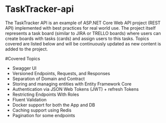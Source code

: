 # TaskTracker-api

The TaskTracker API is an example of ASP.NET Core Web API project (REST API) implemented with best practices for real world use. The project itself represents a task board (similar to JIRA or TRELLO boards) where users can create boards with tasks (cards) and assign users to this tasks. Topics covered are listed below and will be continuously updated as new content is added to the project.

#Covered Topics

- Swagger UI
- Versioned Endpoints, Requests, and Responses
- Separation of Domain and Contract
- Storing and managing entities with Entity Framework Core
- Authentication via JSON Web Tokens (JWT) + refresh Tokens
- Restricting Endpoints With Roles
- Fluent Validation
- Docker support for both the App and DB
- Caching support using Redis
- Pagination for some endpoints  

